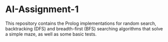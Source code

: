 # AI-Assignment-1

This repository contains the Prolog implementations for random search, backtracking (DFS) and breadth-first (BFS) searching
algorithms that solve a simple maze, as well as some basic tests.
